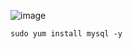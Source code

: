 ![image](https://github.com/user-attachments/assets/561e34a9-5e4a-4d5f-be46-d9ebbc875e2d)

```
sudo yum install mysql -y
```
